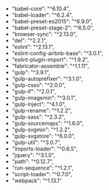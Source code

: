 - "babel-core": "^6.10.4",
- "babel-loader": "^6.2.4",
- "babel-preset-es2015": "^6.9.0",
- "babel-preset-stage-2": "^6.5.0",
- "browser-sync": "^2.13.0",
- "del": "^2.2.1",
- "eslint": "^2.13.1",
- "eslint-config-airbnb-base": "^3.0.1",
- "eslint-plugin-import": "^1.9.2",
- "fabricator-assemble": "^1.1.11",
- "gulp": "^3.9.1",
- "gulp-autoprefixer": "^3.1.0",
- "gulp-csso": "^2.0.0",
- "gulp-if": "^2.0.1",
- "gulp-imagemin": "^3.0.1",
- "gulp-inject": "^4.1.0",
- "gulp-rename": "^1.2.2",
- "gulp-sass": "^2.3.2",
- "gulp-sourcemaps": "^1.6.0",
- "gulp-svgmin": "^1.2.2",
- "gulp-svgstore": "^6.0.0",
- "gulp-util": "^3.0.7",
- "imports-loader": "^0.6.5",
- "jquery": "^3.1.0",
- "path": "^0.12.7",
- "run-sequence": "^1.2.1",
- "script-loader": "^0.7.0",
- "webpack": "^1.13.1"
